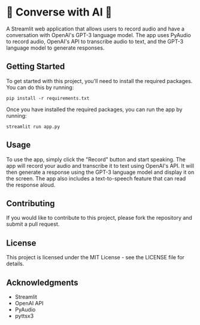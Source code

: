 # 🤖 Converse with AI 🤖

A Streamlit web application that allows users to record audio and have a conversation with OpenAI's GPT-3 language model. The app uses PyAudio to record audio, OpenAI's API to transcribe audio to text, and the GPT-3 language model to generate responses.

## Getting Started

To get started with this project, you'll need to install the required packages. You can do this by running:

```
pip install -r requirements.txt
```

Once you have installed the required packages, you can run the app by running:

```
streamlit run app.py
```

## Usage

To use the app, simply click the "Record" button and start speaking. The app will record your audio and transcribe it to text using OpenAI's API. It will then generate a response using the GPT-3 language model and display it on the screen. The app also includes a text-to-speech feature that can read the response aloud.

## Contributing

If you would like to contribute to this project, please fork the repository and submit a pull request.

## License

This project is licensed under the MIT License - see the LICENSE file for details.

## Acknowledgments

- Streamlit
- OpenAI API
- PyAudio
- pyttsx3
  
